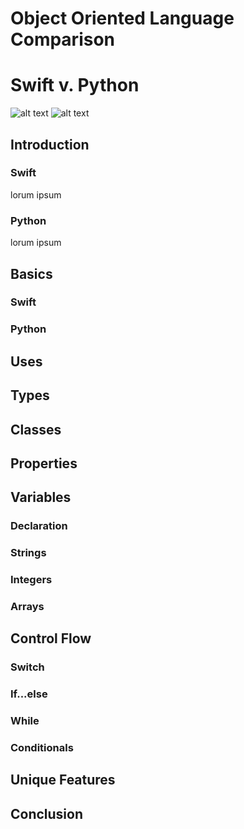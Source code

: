 # Object Oriented Language Comparison
# Swift v. Python
![alt text](http://www.techjini.com/wp-content/uploads/2016/11/swift-logo-E9182990F5-seeklogo.com_.png "Swift")
![alt text](https://www.python.org/static/opengraph-icon-200x200.png "Python")


## Introduction
### Swift
lorum ipsum

### Python
lorum ipsum

## Basics

### Swift

### Python

## Uses

## Types

## Classes 

## Properties

## Variables

### Declaration

### Strings

### Integers

### Arrays

## Control Flow

### Switch

### If...else

### While

### Conditionals

## Unique Features

## Conclusion
